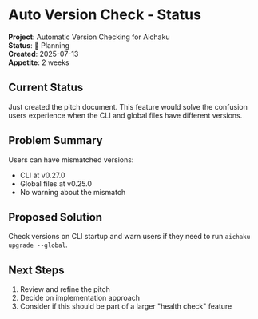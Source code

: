 # Auto Version Check - Status

**Project**: Automatic Version Checking for Aichaku\
**Status**: 🌱 Planning\
**Created**: 2025-07-13\
**Appetite**: 2 weeks

## Current Status

Just created the pitch document. This feature would solve the confusion users
experience when the CLI and global files have different versions.

## Problem Summary

Users can have mismatched versions:

- CLI at v0.27.0
- Global files at v0.25.0
- No warning about the mismatch

## Proposed Solution

Check versions on CLI startup and warn users if they need to run
`aichaku upgrade --global`.

## Next Steps

1. Review and refine the pitch
2. Decide on implementation approach
3. Consider if this should be part of a larger "health check" feature
